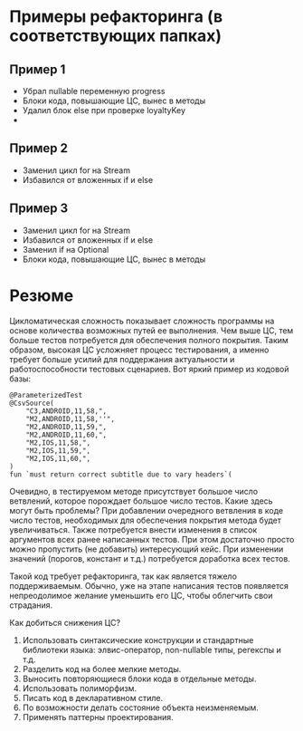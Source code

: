 # Примеры рефакторинга (в соответствующих папках)

## Пример 1

* Убрал nullable переменную progress
* Блоки кода, повышающие ЦС, вынес в методы
* Удалил блок else при проверке loyaltyKey
* 
## Пример 2

* Заменил цикл for на Stream
* Избавился от вложенных if и else

## Пример 3

* Заменил цикл for на Stream
* Избавился от вложенных if и else
* Заменил if на Optional
* Блоки кода, повышающие ЦС, вынес в методы

# Резюме

Цикломатическая сложность показывает сложность программы на основе количества возможных путей ее выполнения. Чем выше ЦС, тем больше тестов потребуется для обеспечения полного покрытия. Таким образом, высокая ЦС усложняет процесс тестирования, а именно требует больше усилий для поддержания актуальности и работоспособности тестовых сценариев. Вот яркий пример из кодовой базы:
```
@ParameterizedTest
@CsvSource(
    "C3,ANDROID,11,58,",
    "M2,ANDROID,11,58,''",
    "M2,ANDROID,11,59,",
    "M2,ANDROID,11,60,",
    "M2,IOS,11,58,",
    "M2,IOS,11,59,",
    "M2,IOS,11,60,",
)
fun `must return correct subtitle due to vary headers`(
```
Очевидно, в тестируемом методе присутствует большое число ветвлений, которое порождает большое число тестов. Какие здесь могут быть проблемы? При добавлении очередного ветвления в коде число тестов, необходимых для обеспечения покрытия метода будет увеличиваться. Также потребуется внести изменения в список аргументов всех ранее написанных тестов. При этом достаточно просто можно пропустить (не добавить) интересующий кейс. При изменении значений (порогов, констант и т.д.) потребуется доработка всех тестов.

Такой код требует рефакторинга, так как является тяжело поддерживаемым. Обычно, уже на этапе написания тестов появляется непреодолимое желание уменьшить его ЦС, чтобы облегчить свои страдания.  

Как добиться снижения ЦС?
1) Использовать синтаксические конструкции и стандартные библиотеки языка: элвис-оператор, non-nullable типы, регекспы и т.д.
2) Разделить код на более мелкие методы.
3) Выносить повторяющиеся блоки кода в отдельные методы.
4) Использовать полиморфизм.
5) Писать код в декларативном стиле.
6) По возможности делать состояние объекта неизменяемым.
7) Применять паттерны проектирования.
